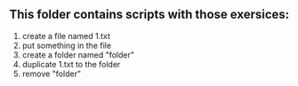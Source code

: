 ## This folder contains scripts with those exersices:
1. create a file named 1.txt
2. put something in the file
3. create a folder named "folder"
4. duplicate 1.txt to the folder 
5. remove "folder"
